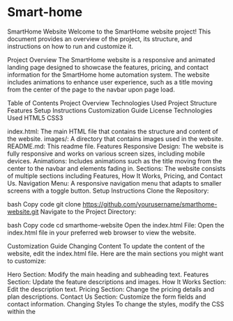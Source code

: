 # Smart-home
SmartHome Website
Welcome to the SmartHome website project! This document provides an overview of the project, its structure, and instructions on how to run and customize it.

Project Overview
The SmartHome website is a responsive and animated landing page designed to showcase the features, pricing, and contact information for the SmartHome home automation system. The website includes animations to enhance user experience, such as a title moving from the center of the page to the navbar upon page load.

Table of Contents
Project Overview
Technologies Used
Project Structure
Features
Setup Instructions
Customization Guide
License
Technologies Used
HTML5
CSS3

index.html: The main HTML file that contains the structure and content of the website.
images/: A directory that contains images used in the website.
README.md: This readme file.
Features
Responsive Design: The website is fully responsive and works on various screen sizes, including mobile devices.
Animations: Includes animations such as the title moving from the center to the navbar and elements fading in.
Sections: The website consists of multiple sections including Features, How It Works, Pricing, and Contact Us.
Navigation Menu: A responsive navigation menu that adapts to smaller screens with a toggle button.
Setup Instructions
Clone the Repository:

bash
Copy code
git clone https://github.com/yourusername/smarthome-website.git
Navigate to the Project Directory:

bash
Copy code
cd smarthome-website
Open the index.html File:
Open the index.html file in your preferred web browser to view the website.

Customization Guide
Changing Content
To update the content of the website, edit the index.html file. Here are the main sections you might want to customize:

Hero Section: Modify the main heading and subheading text.
Features Section: Update the feature descriptions and images.
How It Works Section: Edit the description text.
Pricing Section: Change the pricing details and plan descriptions.
Contact Us Section: Customize the form fields and contact information.
Changing Styles
To change the styles, modify the CSS within the <style> tags in the index.html file. You can update colors, fonts, spacing, and animations according to your needs.

Adding/Removing Features
To add or remove features:

Add New Feature:

html
Copy code
<div class="feature">
    <img src="images/new-feature.jpg" alt="New Feature">
    <h3>New Feature</h3>
    <p>Description of the new feature.</p>
</div>
Remove Existing Feature:
Simply delete the corresponding <div class="feature">...</div> block from the index.html file.
